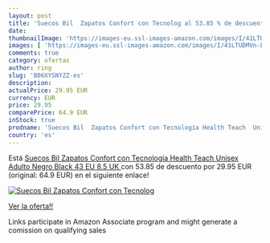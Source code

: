 ```yaml
---
layout: post
title: 'Suecos Bil  Zapatos Confort con Tecnolog al 53.85 % de descuento'
date: 
thumbnailImage: 'https://images-eu.ssl-images-amazon.com/images/I/41LTUDMVn-L._SL200_.jpg'
images: [ 'https://images-eu.ssl-images-amazon.com/images/I/41LTUDMVn-L._SL200_.jpg' ]
comments: true
category: ofertas
author: ring
slug: 'B06XYSNYZZ-es'
description:
actualPrice: 29.95 EUR
currency: EUR
price: 29.95
comparePrice: 64.9 EUR
inStock: true
prodname: 'Suecos Bil  Zapatos Confort con Tecnología Health Teach  Unisex Adulto  Negro  Black   43 EU  8.5 UK '
country: 'es'
---
```


Está [Suecos Bil  Zapatos Confort con Tecnología Health Teach  Unisex Adulto  Negro  Black   43 EU  8.5 UK ](https://www.amazon.es/dp/B06XYSNYZZ/?tag=tolees-21) con 53.85 de descuento por 29.95 EUR (original: 64.9 EUR) en el siguiente enlace!

[![Suecos Bil  Zapatos Confort con Tecnolog](https://images-eu.ssl-images-amazon.com/images/I/41LTUDMVn-L._SL200_.jpg)](https://www.amazon.es/dp/B06XYSNYZZ/?tag=tolees-21)

[Ver la oferta!!](https://www.amazon.es/dp/B06XYSNYZZ/?tag=tolees-21)

Links participate in Amazon Associate program and might generate a comission on qualifying sales


